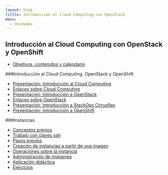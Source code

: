 ```yaml
---
layout: blog
tittle: Introducción al Cloud Computing con OpenStack
menu:
  - Unidades
---
```

## Introducción al Cloud Computing con OpenStack y OpenShift

* [Objetivos, contenidos y calendario](curso)

###Introducción al Cloud Computing. OpenStack y OpenShift

* [Presentación: Introducción al Cloud Computing](presentacion)
* [Enlaces sobre Cloud Computing](enlaces)
* [Presentación: Introducción a OpenStack](presentacion_openstack)
* [Enlaces sobre OpenStack](enlaces_openstack)
* [Presentación: Introducción a StackOps Cirrusflex](presentacion_stackops)
* [Presentación: Introducción a OpenShift](presentacion_openshift.html)

###Instancias 

* [Conceptos previos](../u2/conceptos_previos)
* [Trabajo con claves ssh](../u2/claves_ssh)
* [Pasos previos](../u2/previos)
* [Creación de instancias a partir de una imagen](../u2/instancias1)
* [Operaciones sobre la instancia](../u2/instancias2)
* [Administración de imágenes](../u2/imagenes)
* [Aplicación didáctica](../u2/aula1)
* [Ejercicios](../u2/ejercicios1)